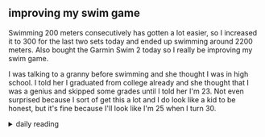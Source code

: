 ## improving my swim game

Swimming 200 meters consecutively has gotten a lot easier, so I increased it to 300 for the last two sets today and ended up swimming around 2200 meters. Also bought the Garmin Swim 2 today so I really be improving my swim game.

I was talking to a granny before swimming and she thought I was in high school. I told her I graduated from college already and she thought that I was a genius and skipped some grades until I told her I'm 23. Not even surprised because I sort of get this a lot and I do look like a kid to be honest, but it's fine because I'll look like I'm 25 when I turn 30.

<details markdown="1">
<summary>daily reading</summary>

| {{ page.date | date: "%B %-d, %Y" }} |
| :-------------: |
| [Deut. 6; Ps. 89; Isa. 34; Rev. 4]({% link _Bible/Bible-year-1.md %}) |
| [WCF 6; WLC 36-42; WSC 24-26]({% link _westminster/westminster-month-1.md %}) |

</details>